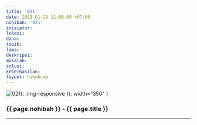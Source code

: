 ```yaml
---
title: '021'
date: 2021-01-23 11:08:00 +07:00
nohibah: '021'
inisiator:
lokasi:
dana:
topik:
lama:
deskripsi:
masalah:
solusi:
keberhasilan:
layout: hibahcmb
---
```


![021](/static/img/hibahcmb/021.png){: .img-responsive }{: width="350" }

### {{ page.nohibah }} - {{ page.title }}

---
